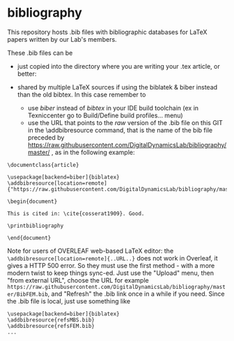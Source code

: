 # bibliography

This repository hosts .bib files with bibliographic databases for LaTeX papers written by our Lab's members. 

These .bib files can be 

* just copied into the directory where you are writing your .tex article, or better:

* shared by multiple LaTeX sources if using the biblatek & biber instead than the old bibtex. In this case remember to
  * use *biber* instead of *bibtex* in your IDE build toolchain (ex in Texniccenter go to Build/Define build profiles... menu)
  * use the URL that points to the *raw* version of the .bib file on this GIT in the \addbibresource command, 
    that is the name of the bib file preceded by https://raw.githubusercontent.com/DigitalDynamicsLab/bibliography/master/ ,
    as in the following example:

```
\documentclass{article}

\usepackage[backend=biber]{biblatex}
\addbibresource[location=remote]{"https://raw.githubusercontent.com/DigitalDynamicsLab/bibliography/master/refsFEM.bib"}

\begin{document}

This is cited in: \cite{cosserat1909}. Good.

\printbibliography

\end{document}
```

Note for users of OVERLEAF web-based LaTeX editor: the  `\addbibresource[location=remote]{..URL..}` does not work in Overleaf, it gives a HTTP 500 error. So they must use the first method - with a more modern twist to keep things sync-ed. Just use the "Upload" menu, then "from external URL", choose the URL for example `https://raw.githubusercontent.com/DigitalDynamicsLab/bibliography/master/BibFEM.bib`, and "Refresh" the .bib link once in a while if you need. Since the .bib file is local, just use something like 

```
\usepackage[backend=biber]{biblatex}
\addbibresource{refsMBS.bib}
\addbibresource{refsFEM.bib}
...
```
